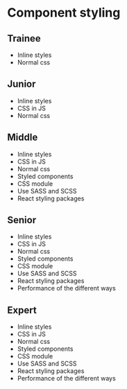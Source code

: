 # Component styling
 
## Trainee

- Inline styles
- Normal css

## Junior

- Inline styles
- CSS in JS
- Normal css

## Middle

- Inline styles
- CSS in JS
- Normal css
- Styled components
- CSS module
- Use SASS and SCSS
- React styling packages

## Senior

- Inline styles
- CSS in JS
- Normal css
- Styled components
- CSS module
- Use SASS and SCSS
- React styling packages
- Performance of the different ways

## Expert

- Inline styles
- CSS in JS
- Normal css
- Styled components
- CSS module
- Use SASS and SCSS
- React styling packages
- Performance of the different ways
